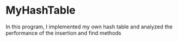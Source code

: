 # MyHashTable
 In this program, I implemented my own hash table and analyzed the performance of the insertion and find methods
